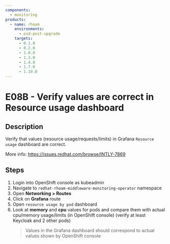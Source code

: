 ```yaml
---
components:
  - monitoring
products:
  - name: rhoam
    environments:
      - osd-post-upgrade
    targets:
      - 0.1.0
      - 0.2.0
      - 1.0.0
      - 1.3.0
      - 1.4.0
      - 1.7.0
      - 1.10.0
---
```


# E08B - Verify values are correct in Resource usage dashboard

## Description

Verify that values (resource usage/requests/limits) in Grafana `Resource usage` dashboard are correct.

More info: <https://issues.redhat.com/browse/INTLY-7869>

## Steps

1. Login into OpenShift console as kubeadmin
2. Navigate to `redhat-rhoam-middleware-monitoring-operator` namespace
3. Open **Networking > Routes**
4. Click on **Grafana** route
5. Open `resource usage by pod` dashboard
6. Look at **memory** and **cpu** values for pods and compare them with actual cpu/memory usage/limits (in OpenShift console) (verify at least Keycloak and 2 other pods)
   > Values in the Grafana dashboard should correspond to actual values shown by OpenShift console
